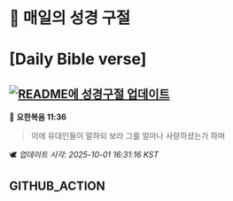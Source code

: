 # 🙏 매일의 성경 구절
# [Daily Bible verse]
## [![README에 성경구절 업데이트](https://github.com/DONGSUKA/first_test/actions/workflows/update-readme-bible.yml/badge.svg)](https://github.com/DONGSUKA/first_test/actions/workflows/update-readme-bible.yml)
<!-- START_BIBLE_VERSE -->
📖 **요한복음 11:36**
> 이에 유대인들이 말하되 보라 그를 얼마나 사랑하셨는가 하며

🕊️ _업데이트 시각: 2025-10-01 16:31:16 KST_
  <!-- END_BIBLE_VERSE -->
## GITHUB_ACTION
